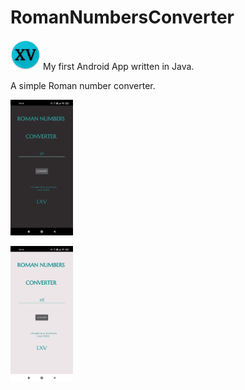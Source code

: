 # RomanNumbersConverter
<img src="/ic_launcher.png"
alt="Alt text"
title="Dark Mode"
style="display: inline-block; margin: 0 auto; max-width: 300px">
My first Android App written in Java.

A simple Roman number converter. 

<img src="/screen_dark.jpg"
alt="Alt text"
title="Dark Mode"
style="display: inline-block; margin: 0 auto; max-width: 100px">


<img src="/screen_white.jpg"
alt="Alt text"
title="Light Mode"
 style="display: inline-block; margin: 0 auto; max-width: 100px">
